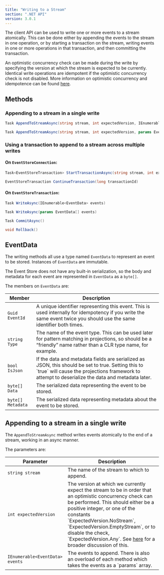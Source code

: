 ```yaml
---
title: "Writing to a Stream"
section: ".NET API"
version: 3.0.1
---
```


The client API can be used to write one or more events to a stream atomically. This can be done either by appending the events to the stream in one operation, or by starting a transaction on the stream, writing events in one or more operations in that transaction, and then committing the transaction.

An optimistic concurrency check can be made during the write by specifying the version at which the stream is expected to be currently. Identical write operations are idempotent if the optimistic concurrency check is not disabled. More information on optimistic concurrency and idempotence can be found [here](../optimistic-concurrency-and-idempotence).

## Methods

### Appending to a stream in a single write

```csharp
Task AppendToStreamAsync(string stream, int expectedVersion, IEnumerable<EventData> events)
```

```csharp
Task AppendToStreamAsync(string stream, int expectedVersion, params EventData[] events)
```

### Using a transaction to append to a stream across multiple writes

#### On `EventStoreConnection`:

```csharp
Task<EventStoreTransaction> StartTransactionAsync(string stream, int expectedVersion)
```

```csharp
EventStoreTransaction ContinueTransaction(long transactionId)
```

#### On `EventStoreTransaction`:

```csharp
Task WriteAsync(IEnumerable<EventData> events)
```

```csharp
Task WriteAsync(params EventData[] events)
```

```csharp
Task CommitAsync()
```

```csharp
void Rollback()
```

## EventData

The writing methods all use a type named `EventData` to represent an event to be stored. Instances of `EventData` are immutable.

The Event Store does not have any built-in serialization, so the body and metadata for each event are represented in `EventData` as a `byte[]`.

The members on `EventData` are:

<table>
    <thead>
        <tr>
            <th>Member</th>
            <th>Description</th>
        </tr>
    </thead>
    <tbody>
        <tr>
            <td><code>Guid EventId</code></td>
            <td>A unique identifier representing this event. This is used internally for idempotency if you write the same event twice you should use the same identifier both times.</td>
        </tr>
        <tr>
            <td><code>string Type</code></td>
            <td>The name of the event type. This can be used later for pattern matching in projections, so should be a “friendly” name rather than a CLR type name, for example.</code></td>
        </tr>
        <tr>
            <td><code>bool IsJson</code></td>
            <td>If the data and metadata fields are serialized as JSON, this should be set to true. Setting this to `true` will cause the projections framework to attempt to deserialize the data and metadata later.</td>
        </tr>
        <tr>
            <td><code>byte[] Data</code></td>
            <td>The serialized data representing the event to be stored.</td>
        </tr>
        <tr>
            <td><code>byte[] Metadata</code></td>
            <td>The serialized data representing metadata about the event to be stored.</td>
        </tr>
    </tbody>
</table>


## Appending to a stream in a single write

The `AppendToStreamAsync` method writes events atomically to the end of a stream, working in an async manner.

The parameters are:

<table>
    <thead>
        <tr>
            <th>Parameter</th>
            <th>Description</th>
        </tr>
    </thead>
    <tbody>
        <tr>
            <td><code>string stream</code></td>
            <td>The name of the stream to which to append.</td>
        </tr>
        <tr>
            <td><code>int expectedVersion</code></td>
            <td>The version at which we currently expect the stream to be in order that an optimistic concurrency check can be performed. This should either be a positive integer, or one of the constants `ExpectedVersion.NoStream`, `ExpectedVersion.EmptyStream`, or to disable the check, `ExpectedVersion.Any`. See <a href="../optimistic-concurrency-and-idempotence">here</a> for a broader discussion of this.</td>
        </tr>
        <tr>
            <td><code>IEnumerable&lt;EventData&gt; events</code></td>
            <td>The events to append. There is also an overload of each method which takes the events as a `params` array.</td>
        </tr>
    </tbody>
</table>
